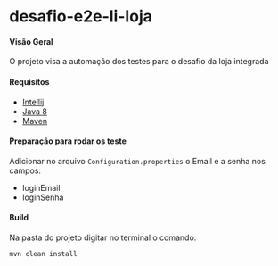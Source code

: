 # desafio-e2e-li-loja

#### Visão Geral

   O projeto visa a automação dos testes para o desafio da loja integrada    

#### Requisitos

* [Intellij](https://www.jetbrains.com/pt-br/idea/download/#section=linux)
* [Java 8](https://www.oracle.com/br/java/technologies/javase/javase-jdk8-downloads.html)
* [Maven](https://mvnrepository.com/)


#### Preparação para rodar os teste

Adicionar no arquivo `Configuration.properties` o Email e a senha nos campos:
 - loginEmail
 - loginSenha


#### Build

Na pasta do projeto digitar no terminal o comando:

```
mvn clean install
```

